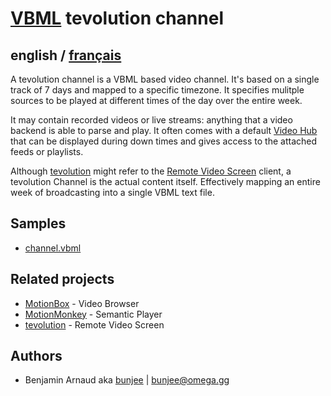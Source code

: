 # [VBML](README.md) tevolution channel

## english / [français](fr/channel.md)

A tevolution channel is a VBML based video channel. It's based on a single track of 7 days and
mapped to a specific timezone. It specifies mulitple sources to be played at different times of the
day over the entire week.

It may contain recorded videos or live streams: anything that a video backend is able to parse and
play. It often comes with a default [Video Hub](VideoHub.md) that can be displayed during down
times and gives access to the attached feeds or playlists.

Although [tevolution](https://omega.gg/tevolution) might refer to the [Remote Video Screen](https://omega.gg/about/RemoteVideoScreen)
client, a tevolution Channel is the actual content itself. Effectively mapping an entire week of
broadcasting into a single VBML text file.

## Samples

- [channel.vbml](samples/track/channel.vbml)

## Related projects

- [MotionBox](https://omega.gg/MotionBox/sources) - Video Browser
- [MotionMonkey](https://omega.gg/MotionMonkey) - Semantic Player
- [tevolution](https://omega.gg/tevolution) - Remote Video Screen

## Authors

- Benjamin Arnaud aka [bunjee](https://bunjee.me) | <bunjee@omega.gg>
